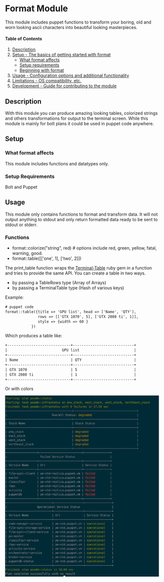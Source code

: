 # Format Module

This module includes puppet functions to transform your boring, old and worn looking ascii characters into beautiful looking masterpieces.

#### Table of Contents

1. [Description](#description)
2. [Setup - The basics of getting started with format](#setup)
    * [What format affects](#what-format-affects)
    * [Setup requirements](#setup-requirements)
    * [Beginning with format](#beginning-with-format)
3. [Usage - Configuration options and additional functionality](#usage)
4. [Limitations - OS compatibility, etc.](#limitations)
5. [Development - Guide for contributing to the module](#development)

## Description

With this module you can produce amazing looking tables, colorized strings and others transformations for output to the terminal screen.  While this module is mainly for bolt plans it could be used in puppet code anywhere.

## Setup

### What format affects

This module includes functions and datatypes only.

### Setup Requirements

Bolt and Puppet

## Usage

This module only contains functions to format and transform data.  It will not output anything to stdout and only return
formatted data ready to be sent to stdout or stderr.

### Functions

* format::colorize("string", red) # options include red, green, yellow, fatal, warning, good.
* format::table([['one', 1], ['two', 2]])

The print_table function wraps the [Terminal-Table](https://github.com/tj/terminal-table) ruby gem in a function
and tries to provide the same API.  You can create a table in two ways.
  * by passing a TableRows type  (Array of Arrays)
  * by passing a TerminalTable type (Hash of various keys)

Example:

```shell
# puppet code
format::table({title => 'GPU list', head => ['Name', 'QTY'],
               rows => [['GTX 1070', 5], ['GTX 2080 ti', 1]],
               style => {width => 60 }
            })
```

Which produces a table like:


```
+-----------------------------+----------------------------+
|                         GPU list                         |
+-----------------------------+----------------------------+
| Name                        | QTY                        |
+-----------------------------+----------------------------+
| GTX 1070                    | 5                          |
| GTX 2080 ti                 | 1                          |
+-----------------------------+----------------------------+
```

Or with colors

![](table_format.png)
